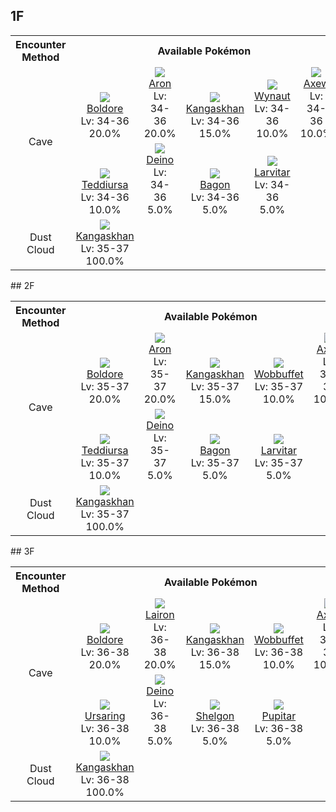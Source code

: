 ## 1F

<table><tr><th colspan="1">Encounter Method</th><th colspan="5" style = "text-align: center;">Available Pokémon</th></tr>
<tr><td rowspan="2" style="vertical-align: middle; word-wrap: break-word; text-align: center;">Cave</td><td style="text-align: center; vertical-align: bottom;"> <img src="https://smilingzero.github.io/BlazeBlack2ReduxWiki/img/animated/525.gif"> <br> <a href="https://smilingzero.github.io/BlazeBlack2ReduxWiki/pokemons/525">Boldore</a> <br> Lv: 34-36 <br> 20.0% </td><td style="text-align: center; vertical-align: bottom;"> <img src="https://smilingzero.github.io/BlazeBlack2ReduxWiki/img/animated/304.gif"> <br> <a href="https://smilingzero.github.io/BlazeBlack2ReduxWiki/pokemons/304">Aron</a> <br> Lv: 34-36 <br> 20.0% </td><td style="text-align: center; vertical-align: bottom;"> <img src="https://smilingzero.github.io/BlazeBlack2ReduxWiki/img/animated/115.gif"> <br> <a href="https://smilingzero.github.io/BlazeBlack2ReduxWiki/pokemons/115">Kangaskhan</a> <br> Lv: 34-36 <br> 15.0% </td><td style="text-align: center; vertical-align: bottom;"> <img src="https://smilingzero.github.io/BlazeBlack2ReduxWiki/img/animated/360.gif"> <br> <a href="https://smilingzero.github.io/BlazeBlack2ReduxWiki/pokemons/360">Wynaut</a> <br> Lv: 34-36 <br> 10.0% </td><td style="text-align: center; vertical-align: bottom;"> <img src="https://smilingzero.github.io/BlazeBlack2ReduxWiki/img/animated/610.gif"> <br> <a href="https://smilingzero.github.io/BlazeBlack2ReduxWiki/pokemons/610">Axew</a> <br> Lv: 34-36 <br> 10.0% </td></tr>
<tr><td style="text-align: center; vertical-align: bottom;"> <img src="https://smilingzero.github.io/BlazeBlack2ReduxWiki/img/animated/216.gif"> <br> <a href="https://smilingzero.github.io/BlazeBlack2ReduxWiki/pokemons/216">Teddiursa</a> <br> Lv: 34-36 <br> 10.0% </td><td style="text-align: center; vertical-align: bottom;"> <img src="https://smilingzero.github.io/BlazeBlack2ReduxWiki/img/animated/633.gif"> <br> <a href="https://smilingzero.github.io/BlazeBlack2ReduxWiki/pokemons/633">Deino</a> <br> Lv: 34-36 <br> 5.0% </td><td style="text-align: center; vertical-align: bottom;"> <img src="https://smilingzero.github.io/BlazeBlack2ReduxWiki/img/animated/371.gif"> <br> <a href="https://smilingzero.github.io/BlazeBlack2ReduxWiki/pokemons/371">Bagon</a> <br> Lv: 34-36 <br> 5.0% </td><td style="text-align: center; vertical-align: bottom;"> <img src="https://smilingzero.github.io/BlazeBlack2ReduxWiki/img/animated/246.gif"> <br> <a href="https://smilingzero.github.io/BlazeBlack2ReduxWiki/pokemons/246">Larvitar</a> <br> Lv: 34-36 <br> 5.0% </td><td></td></tr>
<tr><td rowspan="1" style="vertical-align: middle; word-wrap: break-word; text-align: center;">Dust Cloud</td><td style="text-align: center; vertical-align: bottom;"> <img src="https://smilingzero.github.io/BlazeBlack2ReduxWiki/img/animated/115.gif"> <br> <a href="https://smilingzero.github.io/BlazeBlack2ReduxWiki/pokemons/115">Kangaskhan</a> <br> Lv: 35-37 <br> 100.0% </td><td></td><td></td><td></td><td></td></tr></table>
## 2F

<table><tr><th colspan="1">Encounter Method</th><th colspan="5" style = "text-align: center;">Available Pokémon</th></tr>
<tr><td rowspan="2" style="vertical-align: middle; word-wrap: break-word; text-align: center;">Cave</td><td style="text-align: center; vertical-align: bottom;"> <img src="https://smilingzero.github.io/BlazeBlack2ReduxWiki/img/animated/525.gif"> <br> <a href="https://smilingzero.github.io/BlazeBlack2ReduxWiki/pokemons/525">Boldore</a> <br> Lv: 35-37 <br> 20.0% </td><td style="text-align: center; vertical-align: bottom;"> <img src="https://smilingzero.github.io/BlazeBlack2ReduxWiki/img/animated/304.gif"> <br> <a href="https://smilingzero.github.io/BlazeBlack2ReduxWiki/pokemons/304">Aron</a> <br> Lv: 35-37 <br> 20.0% </td><td style="text-align: center; vertical-align: bottom;"> <img src="https://smilingzero.github.io/BlazeBlack2ReduxWiki/img/animated/115.gif"> <br> <a href="https://smilingzero.github.io/BlazeBlack2ReduxWiki/pokemons/115">Kangaskhan</a> <br> Lv: 35-37 <br> 15.0% </td><td style="text-align: center; vertical-align: bottom;"> <img src="https://smilingzero.github.io/BlazeBlack2ReduxWiki/img/animated/202.gif"> <br> <a href="https://smilingzero.github.io/BlazeBlack2ReduxWiki/pokemons/202">Wobbuffet</a> <br> Lv: 35-37 <br> 10.0% </td><td style="text-align: center; vertical-align: bottom;"> <img src="https://smilingzero.github.io/BlazeBlack2ReduxWiki/img/animated/610.gif"> <br> <a href="https://smilingzero.github.io/BlazeBlack2ReduxWiki/pokemons/610">Axew</a> <br> Lv: 35-37 <br> 10.0% </td></tr>
<tr><td style="text-align: center; vertical-align: bottom;"> <img src="https://smilingzero.github.io/BlazeBlack2ReduxWiki/img/animated/216.gif"> <br> <a href="https://smilingzero.github.io/BlazeBlack2ReduxWiki/pokemons/216">Teddiursa</a> <br> Lv: 35-37 <br> 10.0% </td><td style="text-align: center; vertical-align: bottom;"> <img src="https://smilingzero.github.io/BlazeBlack2ReduxWiki/img/animated/633.gif"> <br> <a href="https://smilingzero.github.io/BlazeBlack2ReduxWiki/pokemons/633">Deino</a> <br> Lv: 35-37 <br> 5.0% </td><td style="text-align: center; vertical-align: bottom;"> <img src="https://smilingzero.github.io/BlazeBlack2ReduxWiki/img/animated/371.gif"> <br> <a href="https://smilingzero.github.io/BlazeBlack2ReduxWiki/pokemons/371">Bagon</a> <br> Lv: 35-37 <br> 5.0% </td><td style="text-align: center; vertical-align: bottom;"> <img src="https://smilingzero.github.io/BlazeBlack2ReduxWiki/img/animated/246.gif"> <br> <a href="https://smilingzero.github.io/BlazeBlack2ReduxWiki/pokemons/246">Larvitar</a> <br> Lv: 35-37 <br> 5.0% </td><td></td></tr>
<tr><td rowspan="1" style="vertical-align: middle; word-wrap: break-word; text-align: center;">Dust Cloud</td><td style="text-align: center; vertical-align: bottom;"> <img src="https://smilingzero.github.io/BlazeBlack2ReduxWiki/img/animated/115.gif"> <br> <a href="https://smilingzero.github.io/BlazeBlack2ReduxWiki/pokemons/115">Kangaskhan</a> <br> Lv: 35-37 <br> 100.0% </td><td></td><td></td><td></td><td></td></tr></table>
## 3F

<table><tr><th colspan="1">Encounter Method</th><th colspan="5" style = "text-align: center;">Available Pokémon</th></tr>
<tr><td rowspan="2" style="vertical-align: middle; word-wrap: break-word; text-align: center;">Cave</td><td style="text-align: center; vertical-align: bottom;"> <img src="https://smilingzero.github.io/BlazeBlack2ReduxWiki/img/animated/525.gif"> <br> <a href="https://smilingzero.github.io/BlazeBlack2ReduxWiki/pokemons/525">Boldore</a> <br> Lv: 36-38 <br> 20.0% </td><td style="text-align: center; vertical-align: bottom;"> <img src="https://smilingzero.github.io/BlazeBlack2ReduxWiki/img/animated/305.gif"> <br> <a href="https://smilingzero.github.io/BlazeBlack2ReduxWiki/pokemons/305">Lairon</a> <br> Lv: 36-38 <br> 20.0% </td><td style="text-align: center; vertical-align: bottom;"> <img src="https://smilingzero.github.io/BlazeBlack2ReduxWiki/img/animated/115.gif"> <br> <a href="https://smilingzero.github.io/BlazeBlack2ReduxWiki/pokemons/115">Kangaskhan</a> <br> Lv: 36-38 <br> 15.0% </td><td style="text-align: center; vertical-align: bottom;"> <img src="https://smilingzero.github.io/BlazeBlack2ReduxWiki/img/animated/202.gif"> <br> <a href="https://smilingzero.github.io/BlazeBlack2ReduxWiki/pokemons/202">Wobbuffet</a> <br> Lv: 36-38 <br> 10.0% </td><td style="text-align: center; vertical-align: bottom;"> <img src="https://smilingzero.github.io/BlazeBlack2ReduxWiki/img/animated/610.gif"> <br> <a href="https://smilingzero.github.io/BlazeBlack2ReduxWiki/pokemons/610">Axew</a> <br> Lv: 36-38 <br> 10.0% </td></tr>
<tr><td style="text-align: center; vertical-align: bottom;"> <img src="https://smilingzero.github.io/BlazeBlack2ReduxWiki/img/animated/217.gif"> <br> <a href="https://smilingzero.github.io/BlazeBlack2ReduxWiki/pokemons/217">Ursaring</a> <br> Lv: 36-38 <br> 10.0% </td><td style="text-align: center; vertical-align: bottom;"> <img src="https://smilingzero.github.io/BlazeBlack2ReduxWiki/img/animated/633.gif"> <br> <a href="https://smilingzero.github.io/BlazeBlack2ReduxWiki/pokemons/633">Deino</a> <br> Lv: 36-38 <br> 5.0% </td><td style="text-align: center; vertical-align: bottom;"> <img src="https://smilingzero.github.io/BlazeBlack2ReduxWiki/img/animated/372.gif"> <br> <a href="https://smilingzero.github.io/BlazeBlack2ReduxWiki/pokemons/372">Shelgon</a> <br> Lv: 36-38 <br> 5.0% </td><td style="text-align: center; vertical-align: bottom;"> <img src="https://smilingzero.github.io/BlazeBlack2ReduxWiki/img/animated/247.gif"> <br> <a href="https://smilingzero.github.io/BlazeBlack2ReduxWiki/pokemons/247">Pupitar</a> <br> Lv: 36-38 <br> 5.0% </td><td></td></tr>
<tr><td rowspan="1" style="vertical-align: middle; word-wrap: break-word; text-align: center;">Dust Cloud</td><td style="text-align: center; vertical-align: bottom;"> <img src="https://smilingzero.github.io/BlazeBlack2ReduxWiki/img/animated/115.gif"> <br> <a href="https://smilingzero.github.io/BlazeBlack2ReduxWiki/pokemons/115">Kangaskhan</a> <br> Lv: 36-38 <br> 100.0% </td><td></td><td></td><td></td><td></td></tr></table>
